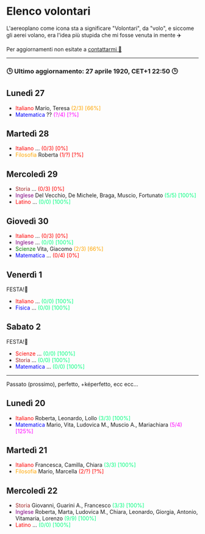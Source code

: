 # Elenco volontari

L'aereoplano come icona sta a significare "Volontari", da "volo", e siccome gli aerei volano, era l'idea più stupida che mi fosse venuta in mente ✈️

Per aggiornamenti non esitate a [contattarmi 🔗](https://wa.me/393926669204?text=Giacomo%20devi%20aggiustare%20questo%3A%0D%0A)

---
### 🕒 Ultimo aggiornamento: 27 aprile 1920, CET+1 22:50 🕒

## Lunedì 27

- <font color="red">Italiano</font> Mario, Teresa <font color="orange">(2/3) [66%]</font>
- <font color="blue">Matematica</font> ?? <font color="fuchsia">(?/4) [?%]</font>

## Martedì 28

- <font color="red">Italiano</font> ... <font color="red">(0/3) [0%]</font>
- <font color="orange">Filosofia</font> Roberta <font color="red">(1/?) [?%]</font>

## Mercoledì 29

- <font color="brown">Storia</font> ... <font color="red">(0/3) [0%]</font>
- <font color="purple">Inglese</font> Del Vecchio, De Michele, Braga, Muscio, Fortunato <font color="springgreen">(5/5) [100%]</font>
- <font color="red">Latino </font> ... <font color="springgreen">(0/0) [100%]</font>

## Giovedì 30

- <font color="red">Italiano</font> ... <font color="red">(0/3) [0%]</font>
- <font color="purple">Inglese</font> ... <font color="springgreen">(0/0) [100%]</font>
- <font color="green">Scienze</font> Vita, Giacomo <font color="orange">(2/3) [66%]</font>
- <font color="blue">Matematica</font> ... <font color="red">(0/4) [0%]</font>


## Venerdì 1

FESTA!🎉
- <font color="red">Italiano</font> ... <font color="springgreen">(0/0) [100%]</font>
- <font color="blue">Fisica</font> ... <font color="springgreen">(0/0) [100%]</font>

## Sabato 2

FESTA!🎉
- <font color="red">Scienze</font> ... <font color="springgreen">(0/0) [100%]</font>
- <font color="brown">Storia</font> ... <font color="springgreen">(0/0) [100%]</font>
- <font color="blue">Matematica</font> ... <font color="springgreen">(0/0) [100%]</font>

---
Passato (prossimo), perfetto, +képerfetto, ecc ecc...

## Lunedì 20

- <font color="red">Italiano</font> Roberta, Leonardo, Lollo <font color="springgreen">(3/3) [100%]</font>
- <font color="blue">Matematica</font> Mario, Vita, Ludovica M., Muscio A., Mariachiara <font color="fuchsia">(5/4) [125%]</font>

## Martedì 21

- <font color="red">Italiano</font> Francesca, Camilla, Chiara <font color="springgreen">(3/3) [100%]</font>
- <font color="orange">Filosofia</font> Mario, Marcella <font color="red">(2/?) [?%]</font>

## Mercoledì 22

- <font color="brown">Storia</font> Giovanni, Guarini A., Francesco <font color="springgreen">(3/3) [100%]</font>
- <font color="purple">Inglese</font> Roberta, Marta, Ludovica M., Chiara, Leonardo, Giorgia, Antonio, Vitamaria, Lorenzo <font color="springgreen">(9/9) [100%]</font>
- <font color="red">Latino </font> ... <font color="springgreen">(0/0) [100%]</font>
